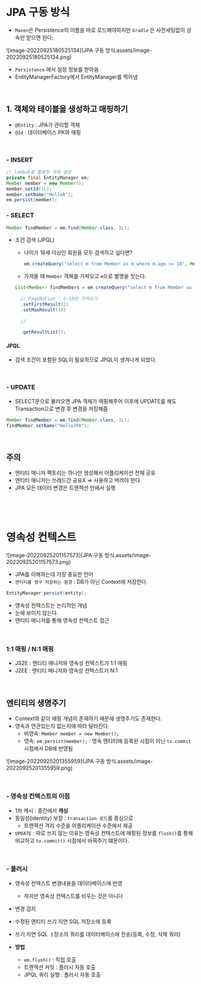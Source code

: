 # JPA 구동 방식

* `Maven`은 Persistence의 이름을 따로 로드해야하지만 `Gradle` 은 사전세팅없이 상속만 받으면 된다.  

![image-20220925180525134](JPA 구동 방식.assets/image-20220925180525134.png)

* `Persistence` 에서 설정 정보를 받아옴
* EntityManagerFactory에서 EntityManager를 찍어냄

​                

## 1. 객체와 테이블을 생성하고 매핑하기

* `@Entity` : JPA가 관리할 객체
* `@Id` : 데이터베이스 PK와 매핑

​                

### - INSERT

```java
// lombok을 활용한 객체 생성
private final EntityManager em;
Member member = new Member();
member.setId(1L);
member.setName("HelloA");
em.persist(member);
```

### - SELECT

```java
Member findMember = em.find(Member.class, 1L);
```

* 조건 검색 (JPQL)

  * 나이가 18세 이상인 회원을 모두 검색하고 싶다면?

    ```java
    em.createQuery("select m from Member as m where m.age >= 18", Member.class)
    ```

  * 가져올 때 `Member` 객체를 가져오고 `m`으로 별명을 짓는다.

  ```java
  List<Member> findMembers = em.createQuery("select m from Member as m", Member.class)
    
    // PageNation : 1~10번 가져오기
    .setFirstResult(1)
    .setMaxResult(10)
  	
    //
    
    .getResultList();
  ```

#### JPQL

* 검색 조건이 포함된 SQL이 필요하므로 JPQL이 생겨나게 되었다.

​               

### - UPDATE

* SELECT문으로 불러오면 JPA 객체가 매핑해주어 이후에 UPDATE를 해도 Transaction으로 변경 후 변경을 저장해줌

```java
Member findMember = em.find(Member.class, 1L);
findMember.setName("HelloJPA");
```

​                

## 주의

* 엔티티 매니저 팩토리는 하나만 생성해서 어플리케이션 전체 공유
* 엔티티 매니저는 쓰레드간 공유X => 사용하고 버려야 한다.
* JPA 모든 데이터 변경은 트랜잭션 안에서 실행

​               

​                

# 영속성 컨텍스트

![image-20220925201157573](JPA 구동 방식.assets/image-20220925201157573.png)

* JPA를 이해하는데 가장 중요한 언어
* `엔티티를 영구 저장하는 환경` : DB가 아닌 Context에 저장한다.

```java
EntityManager.persist(entity);
```

* 영속성 컨텍스트는 논리적인 개념
* 눈에 보이지 않는다.
* 엔티티 매니저를 통해 영속성 컨텍스트 접근

​               

### 1:1 매핑 / N:1 매핑

* JS2E : 엔티티 매니저와 영속성 컨텍스트가 1:1 매핑
* J2EE : 엔티티 매니저와 영속성 컨텍스트가 N:1

​             

## 엔티티의 생명주기

* Context와 같이 매핑 개념이 존재하기 때문에 생명주기도 존재한다.
* 영속과 연관있는지 없는지에 따라 달라진다.
  * 비영속: `Member member = new Member();`
  * 영속: `em.persist(member);` : 영속 엔티티에 등록된 시점이 아닌 `tx.commit` 시점에서 DB에 반영됨 

![image-20220925201355959](JPA 구동 방식.assets/image-20220925201355959.png)

​               

### - 영속성 컨텍스트의 이점

* 1차 캐시 : 중간에서 **캐싱**
* 동일성(identity) 보장 : `transaction 로드`를 중심으로
  * 트랜잭션 격리 수준을 어플리케이션 수준에서 제공
* `UPDATE` : 따로 쓰지 않는 이유는 영속성 컨텍스트에 매핑된 정보를 `flush()`를 통해 비교하고 `tx.commit()` 시점에서 바꿔주기 떄문이다.

​          

### - 플러시

* 영속성 컨텍스트 변경내용을 데이터베이스에 반영
  * 하지만 영속성 컨텍스트를 비우는 것은 아니다
* 변경 감지
* 수정된 엔티티 쓰기  지연 SQL 저장소에 등록
* 쓰기 지연 SQL ㅓ장소의 쿼리를 데이터베이스에 전송(등록, 수정, 삭제 쿼리)

* **방법**
  * `em.flush()` : 직접 호출
  * 트랜잭션 커밋 : 플러시 자동 호출
  * JPQL 쿼리 실행 : 플러시 자동 호출